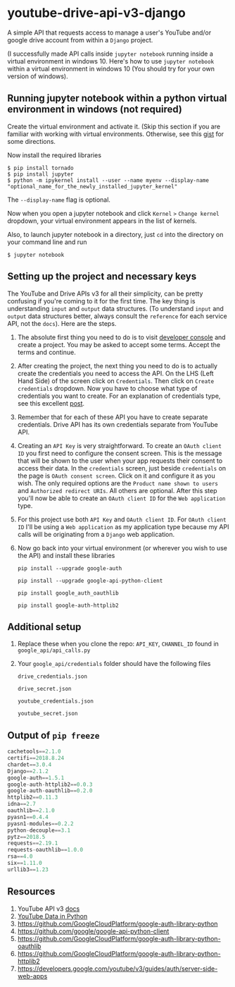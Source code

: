 # youtube-drive-api-v3-django

A simple API that requests access to manage a user's YouTube and/or google drive account from within a `Django` project.

(I successfully made API calls inside `jupyter notebook` running inside a virtual environment in windows 10. Here's how to use `jupyter notebook` within a virtual environment in windows 10 (You should try for your own version of windows).

## Running jupyter notebook within a python virtual environment in windows (not required)

Create the virtual environment and activate it. (Skip this section if you are familiar with working with virtual environments. Otherwise, see this [gist](https://gist.github.com/immensity/d66fec9eed65fd1aa7b85530c70ad0e5) for some directions.

Now install the required libraries

    $ pip install tornado
    $ pip install jupyter
    $ python -m ipykernel install --user --name myenv --display-name "optional_name_for_the_newly_installed_jupyter_kernel"

The `--display-name` flag is optional.

Now when you open a jupyter notebook and click `Kernel` `>` `Change kernel` dropdown,  your virtual environment appears in  the list of kernels.

Also, to launch jupyter notebook in a directory, just `cd` into the directory on your command line and run

    $ jupyter notebook

## Setting up the project and necessary keys

The YouTube and Drive APIs v3 for all their simplicity, can be pretty confusing if you're coming to it for the first time. The key thing is understanding `input` and `output` data structures. (To understand `input` and `output` data structures better, always consult the `reference` for each service API, not the `docs`). Here are the steps.

1. The absolute first thing you need to do is to visit [developer console](https://console.developers.google.com/) and create a project. You may be asked to accept some terms. Accept the terms and continue.

1. After creating the project, the next thing you need to do is to actually create the credentials you need to access the API. On the LHS (Left Hand Side) of the screen click on `Credentials`. Then click on `Create credentials` dropdown. Now you have to choose what type of credentials you want to create. For an explanation of credentials type, see this excellent [post](https://www.daimto.com/google-developer-console-create-public-api-key/).

1. Remember that for each of these API you have to create separate credentials. Drive API has its own credentials separate from YouTube API.

1. Creating an `API Key` is very straightforward. To create an `OAuth client ID` you first need to configure the consent screen. This is the message that will be shown to the user when your app requests their consent to access their data. In the `credentials` screen, just beside `credentials` on the page is `OAuth consent screen`. Click on it and configure it as you wish. The only required options are the `Product name shown to users` and `Authorized redirect URIs`. All others are optional. After this step you'll now be able to create an `OAuth client ID` for the `Web application` type.

1. For this project use both `API Key` and `OAuth client ID`. For `OAuth client ID` I'll be using a `Web application` as my application type because my API calls will be originating from a `Django` web application.

1. Now go back into your virtual environment (or wherever you wish to use the API) and install these libraries

    `pip install --upgrade google-auth`

    `pip install --upgrade google-api-python-client`

    `pip install google_auth_oauthlib`

    `pip install google-auth-httplib2`

## Additional setup

1. Replace these when you clone the repo: `API_KEY`, `CHANNEL_ID` found in `google_api/api_calls.py`

1. Your `google_api/credentials` folder should have the following files

    `drive_credentials.json`

    `drive_secret.json`

    `youtube_credentials.json`

    `youtube_secret.json`

## Output of `pip freeze`

```python
cachetools==2.1.0
certifi==2018.8.24
chardet==3.0.4
Django==2.1.2
google-auth==1.5.1
google-auth-httplib2==0.0.3
google-auth-oauthlib==0.2.0
httplib2==0.11.3
idna==2.7
oauthlib==2.1.0
pyasn1==0.4.4
pyasn1-modules==0.2.2
python-decouple==3.1
pytz==2018.5
requests==2.19.1
requests-oauthlib==1.0.0
rsa==4.0
six==1.11.0
urllib3==1.23
```

## Resources

1. YouTube API v3 [docs](https://developers.google.com/youtube/v3/docs)
1. [YouTube Data in Python](https://medium.com/greyatom/youtube-data-in-python-6147160c5833)
1. https://github.com/GoogleCloudPlatform/google-auth-library-python
1. https://github.com/google/google-api-python-client
1. https://github.com/GoogleCloudPlatform/google-auth-library-python-oauthlib
1. https://github.com/GoogleCloudPlatform/google-auth-library-python-httplib2
1. https://developers.google.com/youtube/v3/guides/auth/server-side-web-apps
